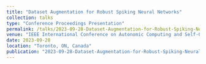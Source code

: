 ```yaml
---
title: "Dataset Augmentation for Robust Spiking Neural Networks"
collection: talks
type: "Conference Proceedings Presentation"
permalink: /talks/2023-09-28-Dataset-Augmentation-for-Robust-Spiking-Neural-Networks
venue: "IEEE International Conference on Autonomic Computing and Self-Organizing Systems Companion"
date: 2023-09-28
location: "Toronto, ON, Canada"
publication: "2023-09-28-Dataset-Augmentation-for-Robust-Spiking-Neural-Networks"
---
```

